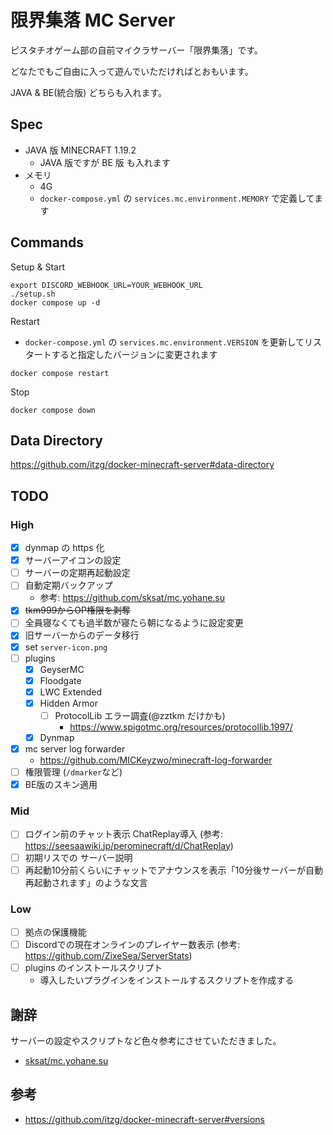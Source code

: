 # 限界集落 MC Server

ピスタチオゲーム部の自前マイクラサーバー「限界集落」です。

どなたでもご自由に入って遊んでいただければとおもいます。

JAVA & BE(統合版) どちらも入れます。

## Spec

- JAVA 版 MINECRAFT 1.19.2
	- JAVA 版ですが BE 版 も入れます
- メモリ
	- 4G
	- `docker-compose.yml` の `services.mc.environment.MEMORY` で定義してます

## Commands

Setup & Start
```shell
export DISCORD_WEBHOOK_URL=YOUR_WEBHOOK_URL
./setup.sh
docker compose up -d
```

Restart
- `docker-compose.yml` の `services.mc.environment.VERSION` を更新してリスタートすると指定したバージョンに変更されます
```
docker compose restart
```

Stop
```
docker compose down
```

## Data Directory

https://github.com/itzg/docker-minecraft-server#data-directory

## TODO

### High
- [x] dynmap の https 化
- [x] サーバーアイコンの設定
- [ ] サーバーの定期再起動設定
- [ ] 自動定期バックアップ
	- 参考: https://github.com/sksat/mc.yohane.su
- [x] ~~tkm999からOP権限を剥奪~~
- [ ] 全員寝なくても過半数が寝たら朝になるように設定変更
- [x] 旧サーバーからのデータ移行
- [x] set `server-icon.png`
- [ ] plugins
	- [x] GeyserMC
	- [x] Floodgate 
	- [x] LWC Extended
	- [x] Hidden Armor
		- [ ] ProtocolLib エラー調査(@zztkm だけかも)
			- https://www.spigotmc.org/resources/protocollib.1997/
	- [x] Dynmap
- [x] mc server log forwarder
	- https://github.com/MICKeyzwo/minecraft-log-forwarder
- [ ] 権限管理 (`/dmarker`など)
- [x] BE版のスキン適用
### Mid
- [ ] ログイン前のチャット表示 ChatReplay導入 (参考: https://seesaawiki.jp/perominecraft/d/ChatReplay)
- [ ] 初期リスでの サーバー説明
- [ ] 再起動10分前くらいにチャットでアナウンスを表示「10分後サーバーが自動再起動されます」のような文言
### Low
- [ ] 拠点の保護機能
- [ ] Discordでの現在オンラインのプレイヤー数表示 (参考: https://github.com/ZixeSea/ServerStats)
- [ ] plugins のインストールスクリプト
	- 導入したいプラグインをインストールするスクリプトを作成する

## 謝辞

サーバーの設定やスクリプトなど色々参考にさせていただきました。

- [sksat/mc.yohane.su](https://github.com/sksat/mc.yohane.su)

## 参考

- https://github.com/itzg/docker-minecraft-server#versions